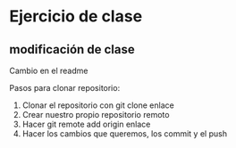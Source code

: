 # Ejercicio de clase

## modificación de clase

Cambio en el readme

Pasos para clonar repositorio:

1. Clonar el repositorio con git clone enlace
2. Crear nuestro propio repositorio remoto
3. Hacer git remote add origin enlace
4. Hacer los cambios que queremos, los commit y el push
